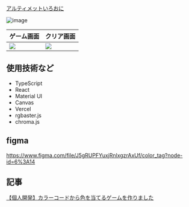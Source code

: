 [アルティメットいろおに](https://ultimate-colortag.vercel.app/)

![image](https://user-images.githubusercontent.com/44717752/122530556-8cede600-d059-11eb-8cec-e012799f5348.png)


| ゲーム画面 | クリア画面 |
| :------- | :------ |
| <img src="https://user-images.githubusercontent.com/44717752/122530911-f66df480-d059-11eb-8c14-5e9d9a75ea46.png"> | <img src="https://user-images.githubusercontent.com/44717752/122531177-37660900-d05a-11eb-972b-4709f10ce7bc.png"> |

## 使用技術など

- TypeScript
- React
- Material UI
- Canvas
- Vercel
- rgbaster.js
- chroma.js

## figma

https://www.figma.com/file/J5gRUPFYuxjRnlxgzrAxUf/color_tag?node-id=6%3A14

## 記事

[【個人開発】カラーコードから色を当てるゲームを作りました](https://zenn.dev/aiandrox/articles/bdbca41d9f8fde)
